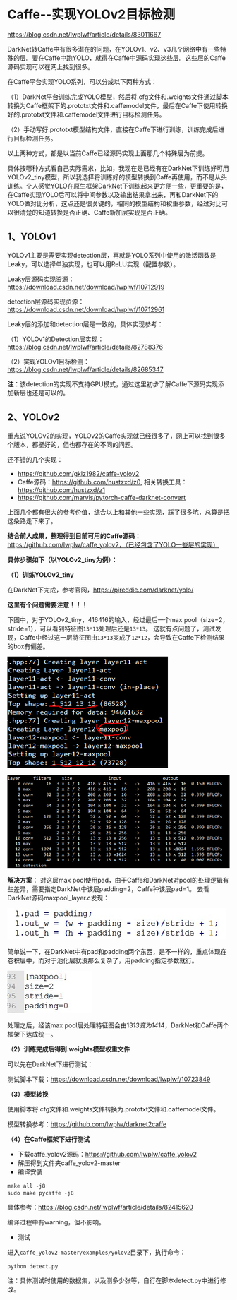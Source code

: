 # Caffe--实现YOLOv2目标检测

https://blog.csdn.net/lwplwf/article/details/83011667

DarkNet转Caffe中有很多潜在的问题，在YOLOv1、v2、v3几个网络中有一些特殊的层。要在Caffe中跑YOLO，就得在Caffe中源码实现这些层。这些层的Caffe源码实现可以在网上找到很多。

在Caffe平台实现YOLO系列，可以分成以下两种方式：

（1）DarkNet平台训练完成YOLO模型，然后将.cfg文件和.weights文件通过脚本转换为Caffe框架下的.prototxt文件和.caffemodel文件，最后在Caffe下使用转换好的.prototxt文件和.caffemodel文件进行目标检测任务。

（2）手动写好.prototxt模型结构文件，直接在Caffe下进行训练，训练完成后进行目标检测任务。

以上两种方式，都是以当前Caffe已经源码实现上面那几个特殊层为前提。

具体按哪种方式看自己实际需求，比如，我现在是已经有在DarkNet下训练好可用YOLOv2_tiny模型，所以我选择将训练好的模型转换到Caffe再使用，而不是从头训练。个人感觉YOLO在原生框架DarkNet下训练起来更方便一些，更重要的是，在Caffe实现YOLO后可以将中间参数以及输出结果拿出来，再和DarkNet下的YOLO做对比分析，这点还是很关键的，相同的模型结构和权重参数，经过对比可以很清楚的知道转换是否正确、Caffe新加层实现是否正确。

## 1、YOLOv1

YOLOv1主要是需要实现detection层，再就是YOLO系列中使用的激活函数是Leaky，可以选择单独实现，也可以用ReLU实现（配置参数）。

Leaky层源码实现资源：https://download.csdn.net/download/lwplwf/10712919

detection层源码实现资源：https://download.csdn.net/download/lwplwf/10712961

Leaky层的添加和detection层是一致的，具体实现参考：

（1）YOLOv1的Detection层实现：https://blog.csdn.net/lwplwf/article/details/82788376

（2）实现YOLOv1目标检测：https://blog.csdn.net/lwplwf/article/details/82685347

**注**：该detection的实现不支持GPU模式，通过这里初步了解Caffe下源码实现添加新层也还是可以的。

## 2、YOLOv2

重点说YOLOv2的实现，YOLOv2的Caffe实现就已经很多了，网上可以找到很多个版本，都挺好的，但也都存在的不同的问题。

还不错的几个实现：

- https://github.com/gklz1982/caffe-yolov2
- Caffe源码：https://github.com/hustzxd/z0, 相关转换工具：https://github.com/hustzxd/z1
- https://github.com/marvis/pytorch-caffe-darknet-convert

上面几个都有很大的参考价值，综合以上和其他一些实现，踩了很多坑，总算是把这条路走下来了。

**结合前人成果，整理得到目前可用的Caffe源码**：
https://github.com/lwplw/caffe_yolov2，（已经包含了YOLO一些层的实现）


**具体步骤如下（以YOLOv2_tiny为例）：**

**（1）训练YOLOv2_tiny**

在DarkNet下完成，参考官网，https://pjreddie.com/darknet/yolo/

**这里有个问题需要注意！！！**

下图中，对于YOLOv2_tiny，416416的输入，经过最后一个max pool（size=2，stride=1），可以看到特征图`13*13`处理后还是`13*13`。
这就有点问题了，测试发现，Caffe中经过这一层特征图由`13*13`变成了`12*12`，会导致在Caffe下检测结果的box有偏差。

![image](https://github.com/lwplw/repository_image/blob/master/4871D0BC-DFB5-4354-9ED1-E0A324FCF640.png)

![image](https://github.com/lwplw/repository_image/blob/master/CDA747F4-51D4-4c2c-967E-49512FD2B6DE.png)

**解决方案**：
对这层max pool使用pad，由于Caffe和DarkNet对pool的处理逻辑有些差异，需要指定DarkNet中该层padding=2，Caffe种该层pad=1。
去看DarkNet源码maxpool_layer.c发现：

![image](https://github.com/lwplw/repository_image/blob/master/menu.saveimg.savepath20181011111234.jpg)

简单说一下，在DarkNet中有pad和padding两个东西，是不一样的，重点体现在卷积层中，而对于池化层就没那么复杂了，用padding指定参数就行。

![image](https://github.com/lwplw/repository_image/blob/master/menu.saveimg.savepath20181011111952.jpg)

处理之后，经该max pool层处理特征图会由13*13变为14*14，DarkNet和Caffe两个框架下达成统一。

**（2）训练完成后得到.weights模型权重文件**

可以先在DarkNet下进行测试：

测试脚本下载：https://download.csdn.net/download/lwplwf/10723849

**（3）模型转换**

使用脚本将.cfg文件和.weights文件转换为.prototxt文件和.caffemodel文件。

模型转换参考：https://github.com/lwplw/darknet2caffe

**（4）在Caffe框架下进行测试**

- 下载caffe_yolov2源码：https://github.com/lwplw/caffe_yolov2
- 解压得到文件夹caffe_yolov2-master
- 编译安装

```
make all -j8
sudo make pycaffe -j8
```

具体参考：https://blog.csdn.net/lwplwf/article/details/82415620

编译过程中有warning，但不影响。

- 测试

进入`caffe_yolov2-master/examples/yolov2`目录下，执行命令：

```
python detect.py
```

注：具体测试时使用的数据集，以及测多少张等，自行在脚本detect.py中进行修改。
